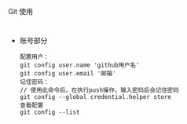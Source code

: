 Git 使用
#

* 账号部分

      配置用户：
      git config user.name 'github用户名'
      git config user.email '邮箱'
      记住密码：
      // 使用此命令后，在执行push操作，输入密码后会记住密码
      git config --global credential.helper store
      查看配置
      git config --list